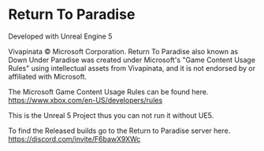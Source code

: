# Return To Paradise

Developed with Unreal Engine 5

Vivapinata © Microsoft Corporation. Return To Paradise also known as Down Under Paradise 
was created under Microsoft's "Game Content Usage Rules" using intellectual assets from Vivapinata, and 
it is not endorsed by or affiliated with Microsoft.

The Microsoft Game Content Usage Rules can be found here.
https://www.xbox.com/en-US/developers/rules



This is the Unreal 5 Project thus you can not run it without UE5.

To find the Released builds go to the Return to Paradise server here.
https://discord.com/invite/F6bawX9XWc
